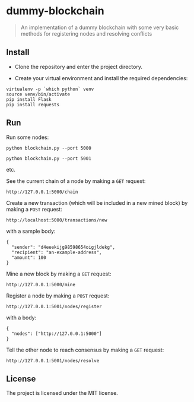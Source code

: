 # dummy-blockchain

> An implementation of a dummy blockchain with some very basic methods for registering nodes and resolving conflicts


## Install
- Clone the repository and enter the project directory.

- Create your virtual environment and install the required dependencies:

```
virtualenv -p `which python` venv
source venv/bin/activate
pip install Flask
pip install requests
```

## Run
Run some nodes:

```
python blockchain.py --port 5000
```

```
python blockchain.py --port 5001
```

etc.

See the current chain of a node by making a `GET` request:

```
http://127.0.0.1:5000/chain
```

Create a new transaction (which will be included in a new mined block) by making a `POST` request:

```
http://localhost:5000/transactions/new
```

with a sample body:

```
{
  "sender": "d4eeekijg98598654oigjldekg",
  "recipient": "an-example-address",
  "amount": 100
}
```

Mine a new block by making a `GET` request:

```
http://127.0.0.1:5000/mine
```

Register a node by making a `POST` request:
```
http://127.0.0.1:5001/nodes/register
```

with a body:

```
{
  "nodes": ["http://127.0.0.1:5000"]
}
```

Tell the other node to reach consensus by making a `GET` request:

```
http://127.0.0.1:5001/nodes/resolve
```

## License
The project is licensed under the MIT license.
